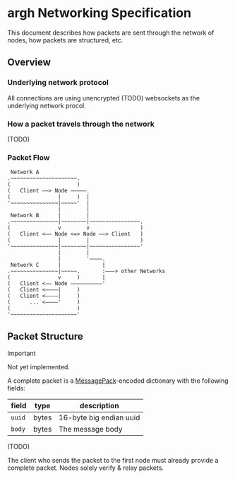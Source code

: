 # argh Networking Specification

This document describes how packets are sent through the network of nodes, how packets are structured, etc.


## Overview

### Underlying network protocol

All connections are using unencrypted (TODO) websockets as the underlying network procol.

### How a packet travels through the network

(TODO)

### Packet Flow

```
 Network A
.~~~~~~~~~~~~~~~~~~~~~.
(                     )
(   Client ——> Node —————.
(               |     )  |
'~~~~~~~~~~~~~~~|~~~~~'  |
                |        |
 Network B      |        |
.~~~~~~~~~~~~~~~|~~~~~~~~|~~~~~~~~~~~~~~~~.
(               v        v                )
(   Client <—— Node <=> Node ——> Client   )
(               |        |                )
'~~~~~~~~~~~~~~~|~~~~~~~~|~~~~~~~~~~~~~~~~'
                |        |
                |        '————.
 Network C      |             |
.~~~~~~~~~~~~~~~|~~~~~.       :———> other Networks
(               v     )       |
(   Client <—— Node ——————————'
(   Client <————|     )
(   Client <————|     )
(      ... <————'     )
(                     )
'~~~~~~~~~~~~~~~~~~~~~'
```

## Packet Structure

> [!IMPORTANT]  
> Not yet implemented.

A complete packet is a [MessagePack](https://msgpack.org/)-encoded dictionary with the following fields:

| field  | type   | description |
| ------ | ------ | ----------- |
| `uuid` | bytes  | 16-byte big endian uuid |
| `body` | bytes  | The message body |

(TODO)

The client who sends the packet to the first node must already provide a complete packet. Nodes solely verify & relay packets.
